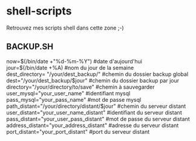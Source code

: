 # shell-scripts

Retrouvez mes scripts shell dans cette zone ;-) 

<h2>BACKUP.SH</h2>
<p>
now=$(/bin/date +"%d-%m-%Y") #date d'aujourd'hui<br />
jour=$(/bin/date +%A) #nom du jour de la semaine<br />
dest_directory= "/your/dest_backup/" #chemin du dossier backup global<br />
dest="/your/dest_backup/$jour" #chemin du dossier backup par jour<br />
directory="/your/directory/to/save" #chemin à sauvegarder<br />
user_mysql="your_user_name" #identifiant mysql<br />
pass_mysql="your_pass_name" #mot de passe mysql<br />
path_distant="/your/directory/distant/$jour" #chemin du serveur distant<br />
user_distant="your_user_name_distant" #identifiant du serveur distant<br />
pass_distant="your_user_pass_distant" #mot de passe du serveur distant<br />
address_distant="your_address_distant" #adresse du serveur distant<br />
port_distant="your_port_distant" #port du serveur distant
</p>

